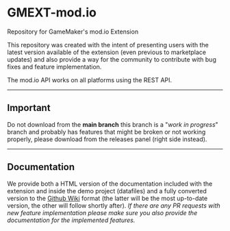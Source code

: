 # GMEXT-mod.io
Repository for GameMaker's mod.io Extension

This repository was created with the intent of presenting users with the latest version available of the extension (even previous to marketplace updates) and also provide a way for the community to contribute with bug fixes and feature implementation.

The mod.io API works on all platforms using the REST API.

---

## Important

Do not download from the **main branch** this branch is a "_work in progress_" branch and probably has features that might be broken or not working properly, please download from the releases panel (right side instead).

---

## Documentation

We provide both a HTML version of the documentation included with the extension and inside the demo project (datafiles) and a fully converted version to the [Github Wiki](#) format (the latter will be the most up-to-date version, the other will follow shortly after). *If there are any PR requests with new feature implementation please make sure you also provide the documentation for the implemented features.*

